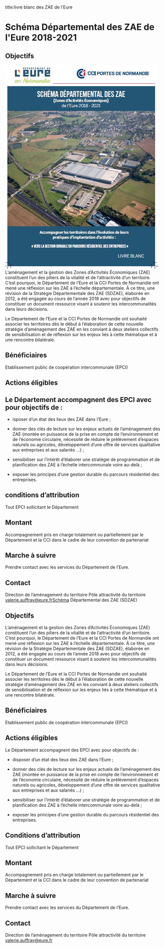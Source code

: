 title:livre blanc des ZAE de l'Eure 

# Schéma Départemental des ZAE de l'Eure 2018-2021

## Objectifs

![couverture >](livre_blanc_eure.jpg) L’aménagement et la gestion des Zones d’Activités Économiques (ZAE) constituent l’un des piliers de la vitalité et de l’attractivité d’un territoire. C’est pourquoi, le Département de l’Eure et la CCI Portes de Normandie ont mené une réflexion sur les ZAE à l’échelle départementale. À ce titre, une révision de la Stratégie Départementale des ZAE (SDZAE), élaborée en 2012, a été engagée au cours de l’année 2018 avec pour objectifs de constituer un document ressource visant à soutenir les intercommunalités dans leurs décisions.

Le Département de l’Eure et la CCI Portes de Normandie ont souhaité associer les territoires dès le début à l’élaboration de cette nouvelle stratégie d’aménagement des ZAE en les conviant à deux ateliers collectifs de sensibilisation et de réflexion sur les enjeux liés à cette thématique et à une rencontre bilatérale.


## Bénéficiaires

Etablissement public de coopération intercommunale (EPCI)

## Actions éligibles

## Le Département accompagnent des EPCI avec pour objectifs de :

* isposer d’un état des lieux des ZAE dans l’Eure ;

* donner des clés de lecture sur les enjeux actuels de l’aménagement des ZAE (montée en puissance de la prise en compte de l’environnement et de l’économie circulaire, nécessité de réduire le prélèvement d’espaces naturels ou agricoles, développement d’une offre de services qualitative aux entreprises et aux salariés …) ;

* sensibiliser sur l’intérêt d’élaborer une stratégie de programmation et de planification des ZAE à l’échelle intercommunale voire au-delà ;

* exposer les principes d’une gestion durable du parcours résidentiel des entreprises.

 

## conditions d’attribution
Tout EPCI sollicitant le Département

## Montant
Accompagnement pris en charge totalement ou partiellement par le Département et la CCI dans le cadre de leur convention de partenariat

## Marche à suivre
Prendre contact avec les services du Département de l’Eure.

## Contact

Direction de l’aménagement du territoire
Pôle attractivité du territoire
valerie.auffray@eure.frSchéma Départemental des ZAE (SDZAE)

 

## Objectifs
L’aménagement et la gestion des Zones d’Activités Économiques (ZAE) constituent l’un des piliers de la vitalité et de l’attractivité d’un territoire. C’est pourquoi, le Département de l’Eure et la CCI Portes de Normandie ont mené une réflexion sur les ZAE à l’échelle départementale. À ce titre, une révision de la Stratégie Départementale des ZAE (SDZAE), élaborée en 2012, a été engagée au cours de l’année 2018 avec pour objectifs de constituer un document ressource visant à soutenir les intercommunalités dans leurs décisions.

Le Département de l’Eure et la CCI Portes de Normandie ont souhaité associer les territoires dès le début à l’élaboration de cette nouvelle stratégie d’aménagement des ZAE en les conviant à deux ateliers collectifs de sensibilisation et de réflexion sur les enjeux liés à cette thématique et à une rencontre bilatérale.

## Bénéficiaires
Etablissement public de coopération intercommunale (EPCI)

## Actions éligibles
Le Département accompagnent des EPCI avec pour objectifs de :

* disposer d’un état des lieux des ZAE dans l’Eure ;

* donner des clés de lecture sur les enjeux actuels de l’aménagement des ZAE (montée en puissance de la prise en compte de l’environnement et de l’économie circulaire, nécessité de réduire le prélèvement d’espaces naturels ou agricoles, développement d’une offre de services qualitative aux entreprises et aux salariés …) ;

* sensibiliser sur l’intérêt d’élaborer une stratégie de programmation et de planification des ZAE à l’échelle intercommunale voire au-delà ;

* exposer les principes d’une gestion durable du parcours résidentiel des entreprises.

 

## Conditions d’attribution
Tout EPCI sollicitant le Département

## Montant
Accompagnement pris en charge totalement ou partiellement par le Département et la CCI dans le cadre de leur convention de partenariat

## Marche à suivre
Prendre contact avec les services du Département de l’Eure.

 

## Contact
Direction de l’aménagement du territoire
Pôle attractivité du territoire
valerie.auffray@eure.fr